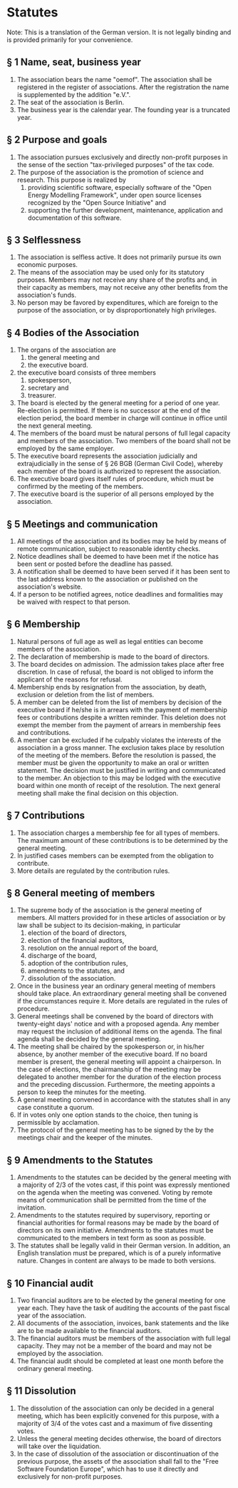 # Statutes

Note: This is a translation of the German version.
It is not legally binding and is provided primarily for your convenience. 


## § 1 Name, seat, business year

1. The association bears the name "oemof".
   The association shall be registered in the register of associations.
   After the registration the name is supplemented by the addition "e.V.".
2. The seat of the association is Berlin.
3. The business year is the calendar year.
   The founding year is a truncated year.


## § 2 Purpose and goals

1. The association pursues exclusively and directly non-profit purposes in the sense of the section "tax-privileged purposes" of the tax code.
2. The purpose of the association is the promotion of science and research.
    This purpose is realized by
    1. providing scientific software,
         especially software of the "Open Energy Modelling Framework",
         under open source licenses recognized by the "Open Source Initiative" and
    2. supporting the further development, maintenance, application and documentation of this software.


## § 3 Selflessness

1. The association is selfless active. It does not primarily pursue its own economic purposes.
2. The means of the association may be used only for its statutory purposes.
    Members may not receive any share of the profits and, in their capacity as members, may not receive any other benefits from the association's funds.
3. No person may be favored by expenditures, which are foreign to the purpose of the association, or by disproportionately high privileges.


## § 4 Bodies of the Association

1. The organs of the association are
    1. the general meeting and
    2. the executive board.
2. the executive board consists of three members
    1. spokesperson,
    2. secretary and
    3. treasurer.
3. The board is elected by the general meeting for a period of one year. Re-election is permitted. If there is no successor at the end of the election period, the board member in charge will continue in office until the next general meeting.
4. The members of the board must be natural persons of full legal capacity and members of the association.
    Two members of the board shall not be employed by the same employer.
5. The executive board represents the association judicially and extrajudicially in the sense of § 26 BGB (German Civil Code),
    whereby each member of the board is authorized to represent the association.
6. The executive board gives itself rules of procedure, which must be confirmed by the meeting of the members.
7. The executive board is the superior of all persons employed by the association.


## § 5 Meetings and communication

1. All meetings of the association and its bodies may be held by means of remote communication, subject to reasonable identity checks.
2. Notice deadlines shall be deemed to have been met if the notice has been sent or posted before the deadline has passed.
3. A notification shall be deemed to have been served if it has been sent to the last address known to the association or published on the association's website.
4. If a person to be notified agrees, notice deadlines and formalities may be waived with respect to that person.


## § 6 Membership

1. Natural persons of full age as well as legal entities can become members of the association.
2. The declaration of membership is made to the board of directors.
3. The board decides on admission. The admission takes place after free discretion.
    In case of refusal, the board is not obliged to inform the applicant of the reasons for refusal.
4. Membership ends by resignation from the association, by death, exclusion or deletion from the list of members.
5. A member can be deleted from the list of members by decision of the executive board if he/she is in arrears with the payment of membership fees or contributions despite a written reminder.
    This deletion does not exempt the member from the payment of arrears in membership fees and contributions.
6. A member can be excluded if he culpably violates the interests of the association in a gross manner. The exclusion takes place by resolution of the meeting of the members. Before the resolution is passed, the member must be given the opportunity to make an oral or written statement. The decision must be justified in writing and communicated to the member. An objection to this may be lodged with the executive board within one month of receipt of the resolution. The next general meeting shall make the final decision on this objection.


## § 7 Contributions

1. The association charges a membership fee for all types of members.
    The maximum amount of these contributions is to be determined by the general meeting.
2. In justified cases members can be exempted from the obligation to contribute.
3. More details are regulated by the contribution rules.

## § 8 General meeting of members

1. The supreme body of the association is the general meeting of members.
    All matters provided for in these articles of association or by law shall be subject to its decision-making,
    in particular
    1. election of the board of directors,
    2. election of the financial auditors,
    3. resolution on the annual report of the board,
    4. discharge of the board,
    5. adoption of the contribution rules,
    6. amendments to the statutes, and
    7. dissolution of the association.
2. Once in the business year an ordinary general meeting of members should take place.
    An extraordinary general meeting shall be convened
    if the circumstances require it. More details are regulated in the rules of procedure.
3. General meetings shall be convened by the board of directors with twenty-eight days' notice and with a proposed agenda.
    Any member may request the inclusion of additional items on the agenda.
    The final agenda shall be decided by the general meeting.
4. The meeting shall be chaired by the spokesperson or, in his/her absence, by another member of the executive board.
    If no board member is present, the general meeting will appoint a chairperson.
    In the case of elections, the chairmanship of the meeting may be delegated to another member for the duration of the election process and the preceding discussion.
    Furthermore, the meeting appoints a person to keep the minutes for the meeting.
5. A general meeting convened in accordance with the statutes shall in any case constitute a quorum.
6. If in votes only one option stands to the choice, then tuning is permissible by acclamation.
7. The protocol of the general meeting has to be signed by the by the meetings chair and the keeper of the minutes.


## § 9 Amendments to the Statutes

1. Amendments to the statutes can be decided by the general meeting with a majority of 2/3 of the votes cast,
    if this point was expressly mentioned on the agenda when the meeting was convened.
    Voting by remote means of communication shall be permitted from the time of the invitation.
2. Amendments to the statutes required by supervisory, reporting or financial authorities for formal reasons may be made by the board of directors on its own initiative.
    Amendments to the statutes must be communicated to the members in text form as soon as possible.
3. The statutes shall be legally valid in their German version.
    In addition, an English translation must be prepared,
    which is of a purely informative nature.
    Changes in content are always to be made to both versions.


## § 10 Financial audit

1. Two financial auditors are to be elected by the general meeting for one year each.
    They have the task of auditing the accounts of the past fiscal year of the association.
2. All documents of the association, invoices, bank statements and the like are to be made available to the financial auditors.
3. The financial auditors must be members of the association with full legal capacity.
    They may not be a member of the board and may not be employed by the association.
4. The financial audit should be completed at least one month before the ordinary general meeting.


## § 11 Dissolution

1. The dissolution of the association can only be decided in a general meeting,
    which has been explicitly convened for this purpose,
    with a majority of 3/4 of the votes cast and a maximum of five dissenting votes.
2. Unless the general meeting decides otherwise, the board of directors will take over the liquidation.
3. In the case of dissolution of the association or discontinuation of the previous purpose, the assets of the association shall fall to the "Free Software Foundation Europe",
    which has to use it directly and exclusively for non-profit purposes.

